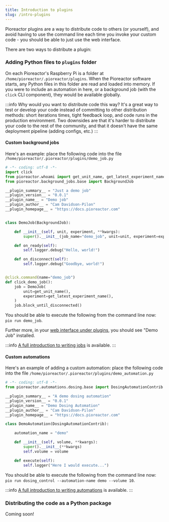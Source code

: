 ```yaml
---
title: Introduction to plugins
slug: /intro-plugins
---
```


Pioreactor plugins are a way to distribute code to others (or yourself), and avoid having to use the command line each time you invoke your custom code - you should be able to just use the web interface.

There are two ways to distribute a plugin:

### Adding Python files to `plugins` folder

On each Pioreactor's Raspberry Pi is a folder at `/home/pioreactor/.pioreactor/plugins`. When the Pioreactor software starts, any Python files in this folder are read and loaded into memory. If you were to include an automation in here, or a background job (with the `click` CLI component), they would be available globally.

:::info
Why would you want to distribute code this way? It's a great way to test or develop your code instead of committing to other distribution methods: short iterations times, tight feedback loop, and code runs in the production environment. Two downsides are that it's harder to distribute your code to the rest of the community, and that it doesn't have the same deployment pipeline (adding configs, etc.)
:::

#### Custom background jobs

Here's an example: place the following code into the file `/home/pioreactor/.pioreactor/plugins/demo_job.py`

```python
# -*- coding: utf-8 -*-
import click
from pioreactor.whoami import get_unit_name, get_latest_experiment_name
from pioreactor.background_jobs.base import BackgroundJob

__plugin_summary__ = "Just a demo job"
__plugin_version__ = "0.0.1"
__plugin_name__ = "Demo job"
__plugin_author__ = "Cam Davidson-Pilon"
__plugin_homepage__ = "https://docs.pioreactor.com"


class DemoJob(BackgroundJob):

    def __init__(self, unit, experiment, **kwargs):
        super().__init__(job_name="demo_job", unit=unit, experiment=experiment)

    def on_ready(self):
        self.logger.debug("Hello, world!")

    def on_disconnect(self):
        self.logger.debug("Goodbye, world!")


@click.command(name="demo_job")
def click_demo_job():
    job = DemoJob(
        unit=get_unit_name(),
        experiment=get_latest_experiment_name(),
    )
    job.block_until_disconnected()
```

You should be able to execute the following from the command line now: `pio run demo_job`.

Further more, in your [web interface under plugins](http://pioreactor.local/plugins), you should see "Demo Job" installed.

:::info
[A full introduction to writing jobs](/developer-guide/writing-background-jobs) is available.
:::


#### Custom automations

Here's an example of adding a custom automation: place the following code into the file `/home/pioreactor/.pioreactor/plugins/demo_automation.py`

```python
# -*- coding: utf-8 -*-
from pioreactor.automations.dosing.base import DosingAutomationContrib

__plugin_summary__ = "A demo dosing automation"
__plugin_version__ = "0.0.1"
__plugin_name__ = "Demo Dosing Automation"
__plugin_author__ = "Cam Davidson-Pilon"
__plugin_homepage__ = "https://docs.pioreactor.com"

class DemoAutomation(DosingAutomationContrib):

    automation_name = "demo"

    def __init__(self, volume, **kwargs):
        super().__init__(**kwargs)
        self.volume = volume

    def execute(self):
        self.logger("Here I would execute...")

```

You should be able to execute the following from the command line now: `pio run dosing_control --automation-name demo --volume 10`.


:::info
[A full introduction to writing automations](/developer-guide/writing-automations-1) is available.
:::


### Distributing the code as a Python package


Coming soon!